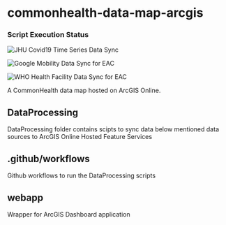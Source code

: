 # commonhealth-data-map-arcgis

### Script Execution Status
![JHU Covid19 Time Series Data Sync ](https://github.com/the-commons-project/commonhealth-data-map-arcgis/workflows/JHU%20Covid19%20Time%20Series%20Data%20Sync/badge.svg)

![Google Mobility Data Sync for EAC ](https://github.com/the-commons-project/commonhealth-data-map-arcgis/workflows/Google%20Mobility%20Data%20Sync%20for%20EAC/badge.svg)

![WHO Health Facility Data Sync for EAC ](https://github.com/the-commons-project/commonhealth-data-map-arcgis/workflows/WHO%20Health%20Facility%20Data%20Sync%20for%20EAC/badge.svg)

A CommonHealth data map hosted on ArcGIS Online.

## DataProcessing

DataProcessing folder contains scipts to sync data below mentioned data sources to ArcGIS Online Hosted Feature Services

## .github/workflows

Github workflows to run the DataProcessing scripts

## webapp

Wrapper for ArcGIS Dashboard application
